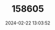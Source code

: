 ---
title: "158605"
category: "Umma mesumbei"
draft: false
date: 2024-02-22 13:03:52
languages:
  English: ["Cameroon Sparklewing"]
---